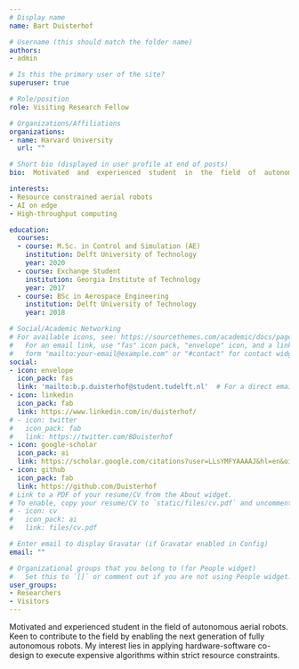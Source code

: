 ```yaml
---
# Display name
name: Bart Duisterhof

# Username (this should match the folder name)
authors:
- admin

# Is this the primary user of the site?
superuser: true

# Role/position
role: Visiting Research Fellow

# Organizations/Affiliations
organizations:
- name: Harvard University
  url: ""

# Short bio (displayed in user profile at end of posts)
bio:  Motivated  and  experienced  student  in  the  field  of  autonomous  aerial  robots.   

interests:
- Resource constrained aerial robots
- AI on edge
- High-throughput computing

education:
  courses:  
  - course: M.Sc. in Control and Simulation (AE)
    institution: Delft University of Technology
    year: 2020
  - course: Exchange Student
    institution: Georgia Institute of Technology
    year: 2017
  - course: BSc in Aerospace Engineering
    institution: Delft University of Technology
    year: 2018

# Social/Academic Networking
# For available icons, see: https://sourcethemes.com/academic/docs/page-builder/#icons
#   For an email link, use "fas" icon pack, "envelope" icon, and a link in the
#   form "mailto:your-email@example.com" or "#contact" for contact widget.
social:
- icon: envelope
  icon_pack: fas
  link: 'mailto:b.p.duisterhof@student.tudelft.nl'  # For a direct email link, use "mailto:test@example.org".
- icon: linkedin
  icon_pack: fab
  link: https://www.linkedin.com/in/duisterhof/
# - icon: twitter
#   icon_pack: fab
#   link: https://twitter.com/BDuisterhof
- icon: google-scholar
  icon_pack: ai
  link: https://scholar.google.com/citations?user=LLsYMFYAAAAJ&hl=en&oi=ao
- icon: github
  icon_pack: fab
  link: https://github.com/Duisterhof
# Link to a PDF of your resume/CV from the About widget.
# To enable, copy your resume/CV to `static/files/cv.pdf` and uncomment the lines below.
# - icon: cv
#   icon_pack: ai
#   link: files/cv.pdf

# Enter email to display Gravatar (if Gravatar enabled in Config)
email: ""

# Organizational groups that you belong to (for People widget)
#   Set this to `[]` or comment out if you are not using People widget.
user_groups:
- Researchers
- Visitors
---
```


 Motivated  and  experienced  student  in  the  field  of  autonomous  aerial  robots.   Keen  to  contribute  to
the  field  by  enabling  the  next  generation  of  fully  autonomous  robots.   My  interest  lies  in  applying
hardware-software co-design to execute expensive algorithms within strict resource constraints.
